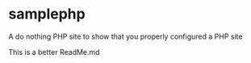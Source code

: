 samplephp
=========

A do nothing PHP site to show that you properly configured a PHP site

This is a better ReadMe.md
